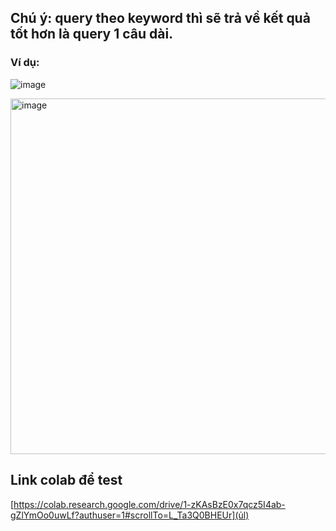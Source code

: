 ## Chú ý: query theo keyword thì sẽ trả về kết quả tốt hơn là query 1 câu dài.
### Ví dụ: 
![image](https://user-images.githubusercontent.com/88385496/198220226-b1e71991-0f3a-45d8-a905-9fabcba1cbbe.png)

[
<img width="569" alt="image" src="https://user-images.githubusercontent.com/88385496/198220403-90ee2679-1667-4be8-a18b-c97db8575204.png">
](url)

## Link colab để test
[https://colab.research.google.com/drive/1-zKAsBzE0x7qcz5I4ab-gZlYmOo0uwLf?authuser=1#scrollTo=L_Ta3Q0BHEUr](ủl)

